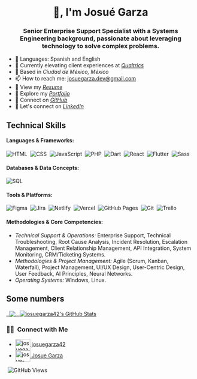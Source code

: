 <h1 align="center">👋, I'm Josué Garza</h1>

<h3 align="center">Senior Enterprise Support Specialist with a Systems Engineering background, passionate about leveraging technology to solve complex problems.</h3>

- 📣 Languages: Spanish and English
- 💼 Currently elevating client experiences at *[Qualtrics](https://www.qualtrics.com/)*
- 📍 Based in *Ciudad de México, México*
- 📫 How to reach me: josuegarza.dev@gmail.com
- 🤩 View my *[Resume](https://flowcv.com/resume/its72h4324)* 
- 📓 Explore my *[Portfolio](https://josuegarza.dev)* 
- 🐙 Connect on *[GitHub](https://github.com/josuegarza42)*
- 🤝 Let's connect on *[LinkedIn](https://www.linkedin.com/in/josue-garza/)*

## Technical Skills

#### Languages & Frameworks:
![HTML](https://img.shields.io/badge/HTML5-E34F26?style=for-the-badge&logo=html5&logoColor=white)&nbsp;
![CSS](https://img.shields.io/badge/CSS3-1572B6?style=for-the-badge&logo=css3&logoColor=white)&nbsp;
![JavaScript](https://img.shields.io/badge/JavaScript-F7DF1E?style=for-the-badge&logo=javascript&logoColor=black)&nbsp;
![PHP](https://img.shields.io/badge/PHP-777BB4?style=for-the-badge&logo=php&logoColor=white)&nbsp;
![Dart](https://img.shields.io/badge/Dart-0175C2?style=for-the-badge&logo=dart&logoColor=white)&nbsp;
![React](https://img.shields.io/badge/React-20232A?style=for-the-badge&logo=react&logoColor=61DAFB)&nbsp;
![Flutter](https://img.shields.io/badge/Flutter-02569B?style=for-the-badge&logo=flutter&logoColor=white)&nbsp;
![Sass](https://img.shields.io/badge/Sass-CC6699?style=for-the-badge&logo=sass&logoColor=white)&nbsp;
#### Databases & Data Concepts:
![SQL](https://img.shields.io/badge/SQL-4479A1?style=for-the-badge&logo=postgresql&logoColor=white)&nbsp;
#### Tools & Platforms:
![Figma](https://img.shields.io/badge/Figma-F24E1E?style=for-the-badge&logo=figma&logoColor=white)&nbsp;
![Jira](https://img.shields.io/badge/Jira-0052CC?style=for-the-badge&logo=jira&logoColor=white)&nbsp;
![Netlify](https://img.shields.io/badge/Netlify-00C7B7?style=for-the-badge&logo=netlify&logoColor=white)&nbsp;
![Vercel](https://img.shields.io/badge/Vercel-000000?style=for-the-badge&logo=vercel&logoColor=white)&nbsp;
![GitHub Pages](https://img.shields.io/badge/GitHub_Pages-222222?style=for-the-badge&logo=github&logoColor=white)&nbsp;
![Git](https://img.shields.io/badge/GIT-E44C30?style=for-the-badge&logo=git&logoColor=white)&nbsp;
![Trello](https://img.shields.io/badge/Trello-0052CC?style=for-the-badge&logo=trello&logoColor=white)&nbsp;

#### Methodologies & Core Competencies:
- *Technical Support & Operations:* Enterprise Support, Technical Troubleshooting, Root Cause Analysis, Incident Resolution, Escalation Management, Client Relationship Management, API Integration, System Monitoring, CRM/Ticketing Systems.
- *Methodologies & Project Management:* Agile (Scrum, Kanban, Waterfall), Project Management, UI/UX Design, User-Centric Design, User Feedback, AI Principles, Neural Networks.
- *Operating Systems:* Windows, Linux.

## Some numbers
<a href="https://github.com/josuegarza42/josuegarza42">
  <img align="center" src="https://github-readme-stats.vercel.app/api/top-langs/?username=josuegarza42&title_color=cb6ce6&text_color=c9cacc&icon_color=2bbc8a&bg_color=1d1f21"/>
</a>

<a href="https://github.com/josuegarza42/josuegarza42">
  <img align="center" src="https://github-readme-stats.vercel.app/api?username=josuegarza42&show_icons=true&line_height=27&count_private=true&title_color=cb6ce6&text_color=c9cacc&icon_color=2bbc8a&bg_color=1d1f21" alt="josuegarza42's GitHub Stats" />
</a>

### 🤝🏻 &nbsp;Connect with Me
- <a href="https://twitter.com/josuegarza42" target="blank"><img align="center" src="https://raw.githubusercontent.com/rahuldkjain/github-profile-readme-generator/master/src/images/icons/Social/twitter.svg" alt="josuegarza42" height="30" width="40" /> josuegarza42 </a>
- <a href="https://www.linkedin.com/in/josue-garza/" target="blank"><img align="center" src="https://raw.githubusercontent.com/rahuldkjain/github-profile-readme-generator/master/src/images/icons/Social/linked-in-alt.svg" alt="josue-garza" height="30" width="40" /> Josue Garza </a>


 ![GitHub Views](https://komarev.com/ghpvc/?username=josuegarza42&color=9046cf)
